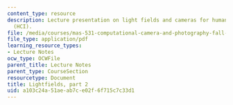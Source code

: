 ```yaml
---
content_type: resource
description: Lecture presentation on light fields and cameras for human computer interaction
  (HCI).
file: /media/courses/mas-531-computational-camera-and-photography-fall-2009/a103c24a51aeab7ce02f6f715c7c33d1_MITMAS_531F09_lec06.pdf
file_type: application/pdf
learning_resource_types:
- Lecture Notes
ocw_type: OCWFile
parent_title: Lecture Notes
parent_type: CourseSection
resourcetype: Document
title: Lightfields, part 2
uid: a103c24a-51ae-ab7c-e02f-6f715c7c33d1
---
```

